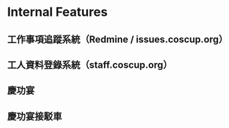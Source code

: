 # Internal Features

## 工作事項追蹤系統（Redmine / issues.coscup.org）

## 工人資料登錄系統（staff.coscup.org）

## 慶功宴

## 慶功宴接駁車



